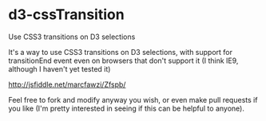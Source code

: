d3-cssTransition
================

Use CSS3 transitions on D3 selections

It's a way to use CSS3 transitions on D3 selections, with support for
transitionEnd event even on browsers that don't support it (I think IE9,
although I haven't yet tested it)

http://jsfiddle.net/marcfawzi/Zfspb/

Feel free to fork and modify anyway you wish, or even make pull requests if
you like (I'm pretty interested in seeing if this can be helpful to anyone).
